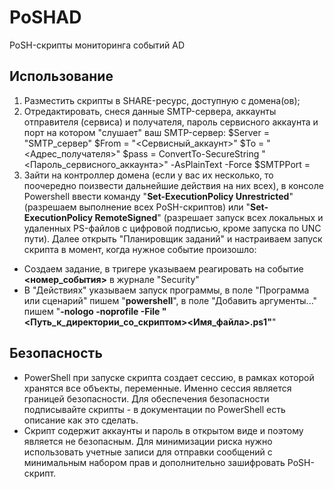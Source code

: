 # PoSHAD
PoSH-скрипты мониторинга событий AD

## Использование

1. Разместить скрипты в SHARE-ресурс, доступную с домена(ов);
2. Отредактировать, снеся данные SMTP-сервера, аккаунты отправителя (сервиса) и получателя, пароль сервисного аккаунта и порт на котором "слушает" ваш SMTP-сервер:
		$Server = "SMTP_сервер"
		$From = "<Сервисный_аккаунт>"
		$To = "<Адрес_получателя>"
		$pass = ConvertTo-SecureString "<Пароль_сервисного_аккаунта>" -AsPlainText -Force
		$SMTPPort = <port>
3. Зайти на контроллер домена (если у вас их несколько, то поочередно поизвести дальнейшие действия на них всех), в консоле Powershell ввести команду "**Set-ExecutionPolicy Unrestricted**" (разрешаем выполнение всех PoSH-скриптов) или "**Set-ExecutionPolicy RemoteSigned**" (разрешает запуск всех локальных и удаленных PS-файлов с цифровой подписью, кроме запуска по UNC пути). Далее открыть "Планировщик заданий" и настраиваем запуск скрипта в момент, когда нужное событие произошло:
 - Создаем задание, в тригере указываем реагировать на событие **<номер_события>** в журнале "Security"
 - В "Действиях" указываем запуск программы, в поле "Программа или сценарий" пишем "**powershell**", в поле "Добавить аргументы..." пишем "**-nologo -noprofile -File "<Путь_к_директории_со_скриптом>\<Имя_файла>.ps1"**"

## Безопасность

- PowerShell при запуске скрипта создает сессию, в рамках которой хранятся все объекты, переменные. Именно сессия является границей безопасности. Для обеспечения безопасности подписывайте скрипты - в документации по PowerShell есть описание как это сделать.
- Скрипт содержит аккаунты и пароль в открытом виде и поэтому является не безопасным. Для минимизации риска нужно использовать учетные записи для отправки сообщений с минимальным набором прав и дополнительно зашифровать PoSH-скрипт.